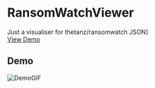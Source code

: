 # RansomWatchViewer
Just a visualiser for thetanz/ransomwatch JSON]
</br>
<a href="https://jdl-84.github.io/RansomWatchViewer/" target="_blank">View Demo</a>
## Demo
![DemoGIF](./DEMO.gif)

